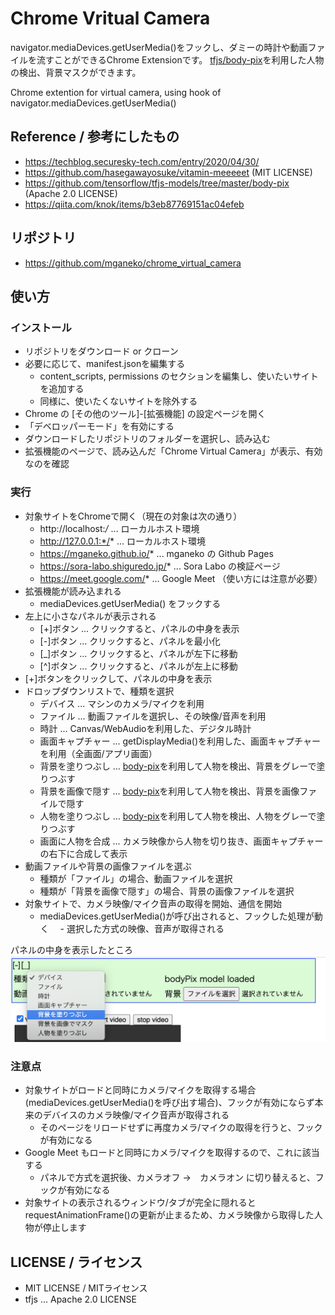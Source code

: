 # Chrome Vritual Camera

navigator.mediaDevices.getUserMedia()をフックし、ダミーの時計や動画ファイルを流すことができるChrome Extensionです。
[tfjs/body-pix](https://github.com/tensorflow/tfjs-models/tree/master/body-pix)を利用した人物の検出、背景マスクができます。

Chrome extention for virtual camera, using hook of navigator.mediaDevices.getUserMedia()

## Reference / 参考にしたもの

- https://techblog.securesky-tech.com/entry/2020/04/30/
- https://github.com/hasegawayosuke/vitamin-meeeeet (MIT LICENSE)
- https://github.com/tensorflow/tfjs-models/tree/master/body-pix (Apache 2.0 LICENSE)
- https://qiita.com/knok/items/b3eb87769151ac04efeb

## リポジトリ

- https://github.com/mganeko/chrome_virtual_camera

## 使い方

### インストール

- リポジトリをダウンロード or クローン
- 必要に応じて、manifest.jsonを編集する
  - content_scripts, permissions のセクションを編集し、使いたいサイトを追加する
  - 同様に、使いたくないサイトを除外する
- Chrome の [その他のツール]-[拡張機能] の設定ページを開く
- 「デベロッパーモード」を有効にする
- ダウンロードしたリポジトリのフォルダーを選択し、読み込む
- 拡張機能のページで、読み込んだ「Chrome Virtual Camera」が表示、有効なのを確認


### 実行

- 対象サイトをChromeで開く（現在の対象は次の通り）
  - http://localhost:*/* ... ローカルホスト環境
  - http://127.0.0.1:*/* ... ローカルホスト環境
  - https://mganeko.github.io/* ... mganeko の Github Pages
  - https://sora-labo.shiguredo.jp/* ... Sora Labo の検証ページ
  - https://meet.google.com/* ... Google Meet （使い方には注意が必要）
- 拡張機能が読み込まれる
  - mediaDevices.getUserMedia() をフックする
- 左上に小さなパネルが表示される
  - [+]ボタン ... クリックすると、パネルの中身を表示
  - [-]ボタン ... クリックすると、パネルを最小化
  - [_]ボタン ... クリックすると、パネルが左下に移動
  - [^]ボタン ... クリックすると、パネルが左上に移動
- [+]ボタンをクリックして、パネルの中身を表示
- ドロップダウンリストで、種類を選択
  - デバイス ... マシンのカメラ/マイクを利用
  - ファイル ... 動画ファイルを選択し、その映像/音声を利用  
  - 時計 ... Canvas/WebAudioを利用した、デジタル時計
  - 画面キャプチャー ... getDisplayMedia()を利用した、画面キャプチャーを利用（全画面/アプリ画面）
  - 背景を塗りつぶし ... [body-pix](https://github.com/tensorflow/tfjs-models/tree/master/body-pix)を利用して人物を検出、背景をグレーで塗りつぶす
  - 背景を画像で隠す ... [body-pix](https://github.com/tensorflow/tfjs-models/tree/master/body-pix)を利用して人物を検出、背景を画像ファイルで隠す
  - 人物を塗りつぶし ... [body-pix](https://github.com/tensorflow/tfjs-models/tree/master/body-pix)を利用して人物を検出、人物をグレーで塗りつぶす
  - 画面に人物を合成 ... カメラ映像から人物を切り抜き、画面キャプチャーの右下に合成して表示
- 動画ファイルや背景の画像ファイルを選ぶ
  - 種類が「ファイル」の場合、動画ファイルを選択
  - 種類が「背景を画像で隠す」の場合、背景の画像ファイルを選択
- 対象サイトで、カメラ映像/マイク音声の取得を開始、通信を開始
  - mediaDevices.getUserMedia()が呼び出されると、フックした処理が動く
　- 選択した方式の映像、音声が取得される

パネルの中身を表示したところ
![パネルの画像](panel.png) 

### 注意点

- 対象サイトがロードと同時にカメラ/マイクを取得する場合 (mediaDevices.getUserMedia()を呼び出す場合)、フックが有効にならず本来のデバイスのカメラ映像/マイク音声が取得される
  - そのページをリロードせずに再度カメラ/マイクの取得を行うと、フックが有効になる
- Google Meet もロードと同時にカメラ/マイクを取得するので、これに該当する
  - パネルで方式を選択後、カメラオフ →　カメラオン に切り替えると、フックが有効になる
- 対象サイトの表示されるウィンドウ/タブが完全に隠れると requestAnimationFrame()の更新が止まるため、カメラ映像から取得した人物が停止します

## LICENSE / ライセンス

- MIT LICENSE / MITライセンス
- tfjs ... Apache 2.0 LICENSE
